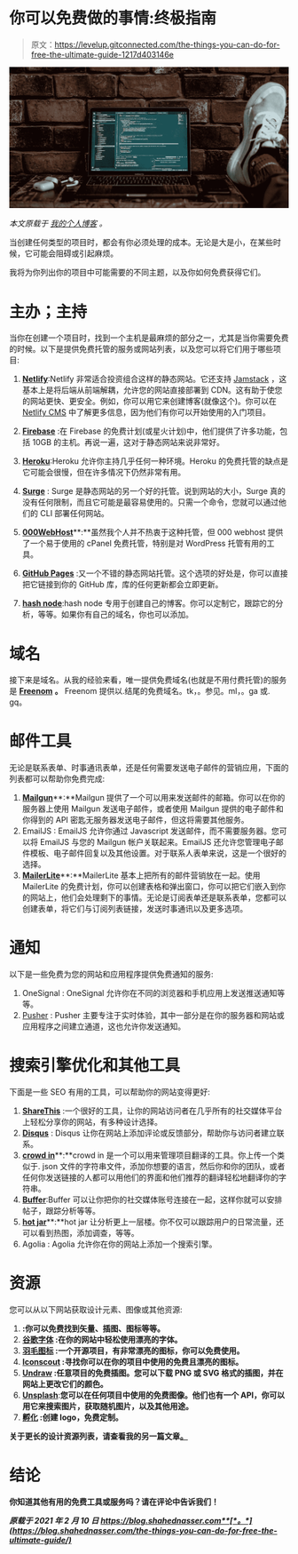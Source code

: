 # 你可以免费做的事情:终极指南

> 原文：<https://levelup.gitconnected.com/the-things-you-can-do-for-free-the-ultimate-guide-1217d403146e>

![](img/02a49e992b386895be818a70ec72afb1.png)

*本文原载于* [*我的个人博客*](https://blog.shahednasser.com/the-things-you-can-do-for-free-the-ultimate-guide/) *。*

当创建任何类型的项目时，都会有你必须处理的成本。无论是大是小，在某些时候，它可能会阻碍或引起麻烦。

我将为你列出你的项目中可能需要的不同主题，以及你如何免费获得它们。

# 主办；主持

当你在创建一个项目时，找到一个主机是最麻烦的部分之一，尤其是当你需要免费的时候。以下是提供免费托管的服务或网站列表，以及您可以将它们用于哪些项目:

1.  [**Netlify**](https://www.netlify.com/):Netlify 非常适合投资组合这样的静态网站。它还支持 [Jamstack](https://www.netlify.com/jamstack/) ，这基本上是将后端从前端解耦，允许您的网站直接部署到 CDN。这有助于使您的网站更快、更安全。例如，你可以用它来创建博客(就像这个)。你可以在 [Netlify CMS](https://www.netlifycms.org/) 中了解更多信息，因为他们有你可以开始使用的入门项目。
2.  [**Firebase**](https://firebase.google.com/pricing) :在 Firebase 的免费计划(或星火计划)中，他们提供了许多功能，包括 10GB 的主机。再说一遍，这对于静态网站来说非常好。
3.  [**Heroku**](https://www.heroku.com/):Heroku 允许你主持几乎任何一种环境。Heroku 的免费托管的缺点是它可能会很慢，但在许多情况下仍然非常有用。

5.  [**Surge**](http://surge.sh/) : Surge 是静态网站的另一个好的托管。说到网站的大小，Surge 真的没有任何限制，而且它可能是最容易使用的。只需一个命令，您就可以通过他们的 CLI 部署任何网站。
6.  [**000WebHost**](https://www.000webhost.com/)**:**虽然我个人并不热衷于这种托管，但 000 webhost 提供了一个易于使用的 cPanel 免费托管，特别是对 WordPress 托管有用的工具。
7.  [**GitHub Pages**](https://pages.github.com/) :又一个不错的静态网站托管。这个选项的好处是，你可以直接把它链接到你的 GitHub 库，库的任何更新都会立即更新。
8.  [**hash node**](https://hashnode.com/):hash node 专用于创建自己的博客。你可以定制它，跟踪它的分析，等等。如果你有自己的域名，你也可以添加。

# 域名

接下来是域名。从我的经验来看，唯一提供免费域名(也就是不用付费托管)的服务是 [**Freenom**](https://www.freenom.com/en/freeandpaiddomains.html) **。** Freenom 提供以.结尾的免费域名。tk，。参见。ml，。ga 或. gq。

# 邮件工具

无论是联系表单、时事通讯表单，还是任何需要发送电子邮件的营销应用，下面的列表都可以帮助你免费完成:

1.  [**Mailgun**](https://www.mailgun.com/)**:**Mailgun 提供了一个可以用来发送邮件的邮箱。你可以在你的服务器上使用 Mailgun 发送电子邮件，或者使用 Mailgun 提供的电子邮件和你得到的 API 密匙无服务器发送电子邮件，但这将需要其他服务。
2.  EmailJS : EmailJS 允许你通过 Javascript 发送邮件，而不需要服务器。您可以将 EmailJS 与您的 Mailgun 帐户关联起来。EmailJS 还允许您管理电子邮件模板、电子邮件回复以及其他设置。对于联系人表单来说，这是一个很好的选择。
3.  [**MailerLite**](https://www.mailerlite.com/)**:**MailerLite 基本上把所有的邮件营销放在一起。使用 MailerLite 的免费计划，你可以创建表格和弹出窗口，你可以把它们嵌入到你的网站上，他们会处理剩下的事情。无论是订阅表单还是联系表单，您都可以创建表单，将它们与订阅列表链接，发送时事通讯以及更多选项。

# 通知

以下是一些免费为您的网站和应用程序提供免费通知的服务:

1.  OneSignal : OneSignal 允许你在不同的浏览器和手机应用上发送推送通知等等。
2.  [Pusher](https://pusher.com/beams/pricing) : Pusher 主要专注于实时体验，其中一部分是在你的服务器和网站或应用程序之间建立通道，这也允许你发送通知。

# 搜索引擎优化和其他工具

下面是一些 SEO 有用的工具，可以帮助你的网站变得更好:

1.  [**ShareThis**](https://sharethis.com/) :一个很好的工具，让你的网站访问者在几乎所有的社交媒体平台上轻松分享你的网站，有多种设计选择。
2.  [**Disqus**](https://disqus.com/) : Disqus 让你在网站上添加评论或反馈部分，帮助你与访问者建立联系。
3.  [**crowd in**](https://crowdin.com/)**:**crowd in 是一个可以用来管理项目翻译的工具。你上传一个类似于. json 文件的字符串文件，添加你想要的语言，然后你和你的团队，或者任何你发送链接的人都可以用他们的界面和他们推荐的翻译轻松地翻译你的字符串。
4.  [**Buffer**](https://buffer.com/):Buffer 可以让你把你的社交媒体账号连接在一起，这样你就可以安排帖子，跟踪分析等等。
5.  [**hot jar**](https://www.hotjar.com/)**:**hot jar 让分析更上一层楼。你不仅可以跟踪用户的日常流量，还可以看到热图，添加调查，等等。
6.  Agolia : Agolia 允许你在你的网站上添加一个搜索引擎。

# 资源

您可以从以下网站获取设计元素、图像或其他资源:

1.  [](https://freebiesupply.com/)**:你可以免费找到矢量、插图、图标等等。**
2.  **[**谷歌字体**](https://fonts.google.com/) :在你的网站中轻松使用漂亮的字体。**
3.  **[**羽毛图标**](https://feathericons.com/) :一个开源项目，有非常漂亮的图标，你可以免费使用。**
4.  **[**Iconscout**](https://iconscout.com/) :寻找你可以在你的项目中使用的免费且漂亮的图标。**
5.  **[**Undraw**](https://undraw.co/) :任意项目的免费插图。您可以下载 PNG 或 SVG 格式的插图，并在网站上更改它们的颜色。**
6.  **[**Unsplash**](https://unsplash.com/)**:**您可以在任何项目中使用的免费图像。他们也有一个 API，你可以用它来搜索图片，获取随机图片，以及其他用途。**
7.  **[**孵化**](https://hatchful.shopify.com/) :创建 logo，免费定制。**

**关于更长的设计资源列表，请查看我的另一篇文章[**。**](https://blog.shahednasser.com/best-websites-to-find-free-resources-for-frontend-web-developers-and-designers/)**

# **结论**

**你知道其他有用的免费工具或服务吗？请在评论中告诉我们！**

***原载于 2021 年 2 月 10 日 https://blog.shahednasser.com**[*。*](https://blog.shahednasser.com/the-things-you-can-do-for-free-the-ultimate-guide/)***